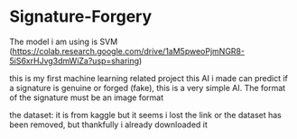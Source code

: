 # Signature-Forgery

The model i am using is SVM (https://colab.research.google.com/drive/1aM5pweoPjmNGR8-5iS6xrHJvg3dmWiZa?usp=sharing)

this is my first machine learning related project this AI i made can predict if a signature is genuine or forged (fake), this is a very simple AI. The format of the signature must be an image format

the dataset:
it is from kaggle but it seems i lost the link or the dataset has been removed, but thankfully i already downloaded it
